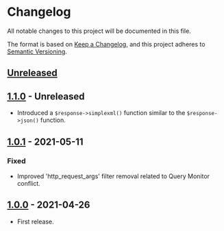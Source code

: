 # Changelog
All notable changes to this project will be documented in this file.

The format is based on [Keep a Changelog](https://keepachangelog.com/en/1.0.0/),
and this project adheres to [Semantic Versioning](https://semver.org/spec/v2.0.0.html).

## [Unreleased]

## [1.1.0] - Unreleased
- Introduced a `$response->simplexml()` function similar to the `$response->json()` function.

## [1.0.1] - 2021-05-11
### Fixed
- Improved 'http_request_args' filter removal related to Query Monitor conflict.

## [1.0.0] - 2021-04-26
- First release.

[Unreleased]: https://github.com/pronamic/wp-http/compare/1.1.0...HEAD
[1.1.0]: https://github.com/pronamic/wp-http/compare/1.0.1...1.1.0
[1.0.1]: https://github.com/pronamic/wp-http/compare/1.0.0...1.0.1
[1.0.0]: https://github.com/pronamic/wp-http/releases/tag/1.0.0

